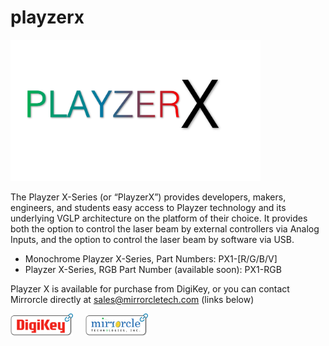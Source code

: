 # playzerx 

<img src="docs/_static/playzerx_logo.png" alt="PlayzerX Logo" width="400"/>


The Playzer X-Series (or “PlayzerX”) provides developers, makers, engineers,
and students easy access to Playzer technology and its underlying VGLP
architecture on the platform of their choice. It provides both the option to
control the laser beam by external controllers via Analog Inputs, and the option
to control the laser beam by software via USB.

- Monochrome Playzer X-Series, Part Numbers: PX1-[R/G/B/V]
- Playzer X-Series, RGB Part Number (available soon): PX1-RGB


Playzer X is available for purchase from DigiKey, or you can contact Mirrorcle directly at sales@mirrorcletech.com (links below)

<div style="display: flex; gap: 20px;">
  <a href="https://www.digikey.com/en/products/filter/evaluation-and-demonstration-boards-and-kits/787?s=N4IgjCBcpmAMVQGMoDMCGAbAzgUwDQgD2UA2iAGwAscVArAgLqEAOALlCAMpsBOAlgDsA5iAC%2BhALQRoIFJAw4CxMiABMVAOx0QjMfqA" target="_blank">
    <img src="docs/_static/digikey_logo_button.png" alt="Digi-Key Logo" width="100"/>
  </a>

  <a href="https://www.mirrorcletech.com/wp/contact/" target="_blank">
    <img src="docs/_static/mirrorcle_logo_button.png" alt="Mirrorcle Logo" width="100"/>
  </a>
</div>